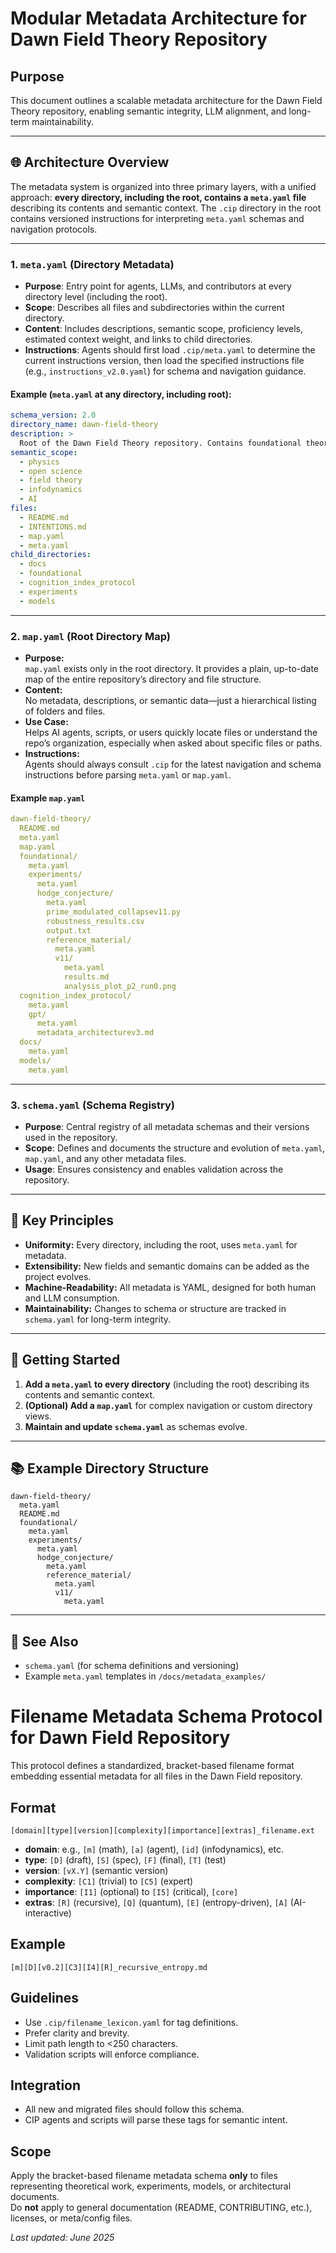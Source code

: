 # Modular Metadata Architecture for Dawn Field Theory Repository

## Purpose

This document outlines a scalable metadata architecture for the Dawn Field Theory repository, enabling semantic integrity, LLM alignment, and long-term maintainability.

---

## 🌐 Architecture Overview

The metadata system is organized into three primary layers, with a unified approach: **every directory, including the root, contains a `meta.yaml` file** describing its contents and semantic context. The `.cip` directory in the root contains versioned instructions for interpreting `meta.yaml` schemas and navigation protocols.

---

### 1. `meta.yaml` (Directory Metadata)
- **Purpose**: Entry point for agents, LLMs, and contributors at every directory level (including the root).
- **Scope**: Describes all files and subdirectories within the current directory.
- **Content**: Includes descriptions, semantic scope, proficiency levels, estimated context weight, and links to child directories.
- **Instructions**: Agents should first load `.cip/meta.yaml` to determine the current instructions version, then load the specified instructions file (e.g., `instructions_v2.0.yaml`) for schema and navigation guidance.

#### Example (`meta.yaml` at any directory, including root):

```yaml
schema_version: 2.0
directory_name: dawn-field-theory
description: >
  Root of the Dawn Field Theory repository. Contains foundational theory, experiments, models, and onboarding protocols for epistemic machine comprehension.
semantic_scope:
  - physics
  - open science
  - field theory
  - infodynamics
  - AI
files:
  - README.md
  - INTENTIONS.md
  - map.yaml
  - meta.yaml
child_directories:
  - docs
  - foundational
  - cognition_index_protocol
  - experiments
  - models
```

---

### 2. `map.yaml` (Root Directory Map)

- **Purpose:**  
  `map.yaml` exists only in the root directory. It provides a plain, up-to-date map of the entire repository’s directory and file structure.
- **Content:**  
  No metadata, descriptions, or semantic data—just a hierarchical listing of folders and files.
- **Use Case:**  
  Helps AI agents, scripts, or users quickly locate files or understand the repo’s organization, especially when asked about specific files or paths.
- **Instructions:**  
  Agents should always consult `.cip` for the latest navigation and schema instructions before parsing `meta.yaml` or `map.yaml`.

#### Example `map.yaml`

```yaml
dawn-field-theory/
  README.md
  meta.yaml
  map.yaml
  foundational/
    meta.yaml
    experiments/
      meta.yaml
      hodge_conjecture/
        meta.yaml
        prime_modulated_collapsev11.py
        robustness_results.csv
        output.txt
        reference_material/
          meta.yaml
          v11/
            meta.yaml
            results.md
            analysis_plot_p2_run0.png
  cognition_index_protocol/
    meta.yaml
    gpt/
      meta.yaml
      metadata_architecturev3.md
  docs/
    meta.yaml
  models/
    meta.yaml
```

---

### 3. `schema.yaml` (Schema Registry)
- **Purpose**: Central registry of all metadata schemas and their versions used in the repository.
- **Scope**: Defines and documents the structure and evolution of `meta.yaml`, `map.yaml`, and any other metadata files.
- **Usage**: Ensures consistency and enables validation across the repository.

---

## 🧩 Key Principles

- **Uniformity:** Every directory, including the root, uses `meta.yaml` for metadata.
- **Extensibility:** New fields and semantic domains can be added as the project evolves.
- **Machine-Readability:** All metadata is YAML, designed for both human and LLM consumption.
- **Maintainability:** Changes to schema or structure are tracked in `schema.yaml` for long-term integrity.

---

## 🚀 Getting Started

1. **Add a `meta.yaml` to every directory** (including the root) describing its contents and semantic context.
2. **(Optional) Add a `map.yaml`** for complex navigation or custom directory views.
3. **Maintain and update `schema.yaml`** as schemas evolve.

---

## 📚 Example Directory Structure

```
dawn-field-theory/
  meta.yaml
  README.md
  foundational/
    meta.yaml
    experiments/
      meta.yaml
      hodge_conjecture/
        meta.yaml
        reference_material/
          meta.yaml
          v11/
            meta.yaml
```

---

## 🔗 See Also

- `schema.yaml` (for schema definitions and versioning)
- Example `meta.yaml` templates in `/docs/metadata_examples/`

# Filename Metadata Schema Protocol for Dawn Field Repository

This protocol defines a standardized, bracket-based filename format embedding essential metadata for all files in the Dawn Field repository.

## Format

```
[domain][type][version][complexity][importance][extras]_filename.ext
```

- **domain**: e.g., `[m]` (math), `[a]` (agent), `[id]` (infodynamics), etc.
- **type**: `[D]` (draft), `[S]` (spec), `[F]` (final), `[T]` (test)
- **version**: `[vX.Y]` (semantic version)
- **complexity**: `[C1]` (trivial) to `[C5]` (expert)
- **importance**: `[I1]` (optional) to `[I5]` (critical), `[core]`
- **extras**: `[R]` (recursive), `[Q]` (quantum), `[E]` (entropy-driven), `[A]` (AI-interactive)

## Example

```
[m][D][v0.2][C3][I4][R]_recursive_entropy.md
```

## Guidelines

- Use `.cip/filename_lexicon.yaml` for tag definitions.
- Prefer clarity and brevity.
- Limit path length to <250 characters.
- Validation scripts will enforce compliance.

## Integration

- All new and migrated files should follow this schema.
- CIP agents and scripts will parse these tags for semantic intent.

## Scope

Apply the bracket-based filename metadata schema **only** to files representing theoretical work, experiments, models, or architectural documents.  
Do **not** apply to general documentation (README, CONTRIBUTING, etc.), licenses, or meta/config files.

_Last updated: June 2025_
